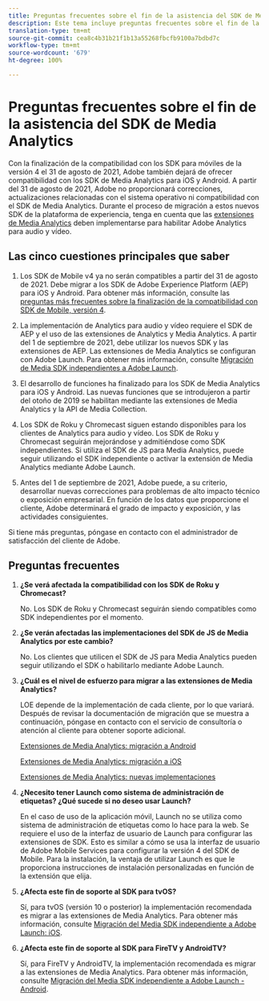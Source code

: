 ```yaml
---
title: Preguntas frecuentes sobre el fin de la asistencia del SDK de Media Analytics
description: Este tema incluye preguntas frecuentes sobre el fin de la compatibilidad con los SDK de Media Analytics.
translation-type: tm+mt
source-git-commit: cea8c4b31b21f1b13a55268fbcfb9100a7bdbd7c
workflow-type: tm+mt
source-wordcount: '679'
ht-degree: 100%

---
```



# Preguntas frecuentes sobre el fin de la asistencia del SDK de Media Analytics

Con la finalización de la compatibilidad con los SDK para móviles de la versión 4 el 31 de agosto de 2021, Adobe también dejará de ofrecer compatibilidad con los SDK de Media Analytics para iOS y Android. A partir del 31 de agosto de 2021, Adobe no proporcionará correcciones, actualizaciones relacionadas con el sistema operativo ni compatibilidad con el SDK de Media Analytics.  Durante el proceso de migración a estos nuevos SDK de la plataforma de experiencia, tenga en cuenta que las [extensiones de Media Analytics](https://aep-sdks.gitbook.io/docs/using-mobile-extensions/adobe-media-analytics) deben implementarse para habilitar Adobe Analytics para audio y vídeo.

## Las cinco cuestiones principales que saber

1. Los SDK de Mobile v4 ya no serán compatibles a partir del 31 de agosto de 2021. Debe migrar a los SDK de Adobe Experience Platform (AEP) para iOS y Android. Para obtener más información, consulte las [preguntas más frecuentes sobre la finalización de la compatibilidad con SDK de Mobile, versión 4](https://aep-sdks.gitbook.io/docs/version-4-sdk-end-of-support-faq).

1. La implementación de Analytics para audio y vídeo requiere el SDK de AEP y el uso de las extensiones de Analytics y Media Analytics. A partir del 1 de septiembre de 2021, debe utilizar los nuevos SDK y las extensiones de AEP.  Las extensiones de Media Analytics se configuran con Adobe Launch.  Para obtener más información, consulte [Migración de Media SDK independientes a Adobe Launch](https://docs.adobe.com/content/help/es-ES/media-analytics/using/sdk-implement/sdk-to-launch/sdk-to-launch-migration.html).

1. El desarrollo de funciones ha finalizado para los SDK de Media Analytics para iOS y Android.  Las nuevas funciones que se introdujeron a partir del otoño de 2019 se habilitan mediante las extensiones de Media Analytics y la API de Media Collection.

1. Los SDK de Roku y Chromecast siguen estando disponibles para los clientes de Analytics para audio y vídeo. Los SDK de Roku y Chromecast seguirán mejorándose y admitiéndose como SDK independientes.  Si utiliza el SDK de JS para Media Analytics, puede seguir utilizando el SDK independiente o activar la extensión de Media Analytics mediante Adobe Launch.

1. Antes del 1 de septiembre de 2021, Adobe puede, a su criterio, desarrollar nuevas correcciones para problemas de alto impacto técnico o exposición empresarial. En función de los datos que proporcione el cliente, Adobe determinará el grado de impacto y exposición, y las actividades consiguientes.

Si tiene más preguntas, póngase en contacto con el administrador de satisfacción del cliente de Adobe.

## Preguntas frecuentes

1. **¿Se verá afectada la compatibilidad con los SDK de Roku y Chromecast?**

   No.  Los SDK de Roku y Chromecast seguirán siendo compatibles como SDK independientes por el momento.
1. **¿Se verán afectadas las implementaciones del SDK de JS de Media Analytics por este cambio?&#x200B;**

   No.  Los clientes que utilicen el SDK de JS para Media Analytics pueden seguir utilizando el SDK o habilitarlo mediante Adobe Launch.
&#x200B;
1. **¿Cuál es el nivel de esfuerzo para migrar a las extensiones de Media Analytics?**

   LOE depende de la implementación de cada cliente, por lo que variará.  Después de revisar la documentación de migración que se muestra a continuación, póngase en contacto con el servicio de consultoría o atención al cliente para obtener soporte adicional.

   [Extensiones de Media Analytics: migración a Android](https://docs.adobe.com/content/help/es-ES/media-analytics/using/sdk-implement/sdk-to-launch/sdk-to-launch-migration-platforms/sdk-to-launch-migration-android.html)

   [Extensiones de Media Analytics: migración a iOS](https://docs.adobe.com/content/help/es-ES/media-analytics/using/sdk-implement/sdk-to-launch/sdk-to-launch-migration-platforms/sdk-to-launch-migration-ios.html)

   [Extensiones de Media Analytics: nuevas implementaciones](https://aep-sdks.gitbook.io/docs/using-mobile-extensions/adobe-media-analytics)

1. **¿Necesito tener Launch como sistema de administración de etiquetas? ¿Qué sucede si no deseo usar Launch?**

   En el caso de uso de la aplicación móvil, Launch no se utiliza como sistema de administración de etiquetas como lo hace para la web.  Se requiere el uso de la interfaz de usuario de Launch para configurar las extensiones de SDK. Esto es similar a cómo se usa la interfaz de usuario de Adobe Mobile Services para configurar la versión 4 del SDK de Mobile. Para la instalación, la ventaja de utilizar Launch es que le proporciona instrucciones de instalación personalizadas en función de la extensión que elija.

1. **¿Afecta este fin de soporte al SDK para tvOS?**

   Sí, para tvOS (versión 10 o posterior) la implementación recomendada es migrar a las extensiones de Media Analytics.  Para obtener más información, consulte [Migración del Media SDK independiente a Adobe Launch: iOS](https://docs.adobe.com/content/help/en/media-analytics/using/sdk-implement/sdk-to-launch/sdk-to-launch-migration-platforms/sdk-to-launch-migration-ios.html).

1. **¿Afecta este fin de soporte al SDK para FireTV y AndroidTV?&#x200B;**

   Sí, para FireTV y AndroidTV, la implementación recomendada es migrar a las extensiones de Media Analytics.  Para obtener más información, consulte [Migración del Media SDK independiente a Adobe Launch - Android](https://docs.adobe.com/content/help/en/media-analytics/using/sdk-implement/sdk-to-launch/sdk-to-launch-migration-platforms/sdk-to-launch-migration-android.html).
